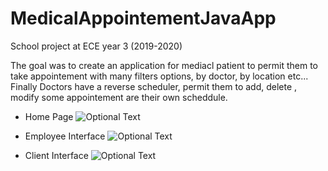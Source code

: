 # MedicalAppointementJavaApp

School project at ECE year 3 (2019-2020)

The goal was to create an application for mediacl patient to permit them to take appointement with many filters options,
by doctor, by location etc...
Finally Doctors have a reverse scheduler, permit them to add, delete , modify some appointement are their own scheddule.

- Home Page
  ![Optional Text](../main/AppScreenshot/HomePage.png)

- Employee Interface
  ![Optional Text](../main/AppScreenshot/EmployeeInterface.png)

- Client Interface
  ![Optional Text](../main/AppScreenshot/ClientInterface.png)

